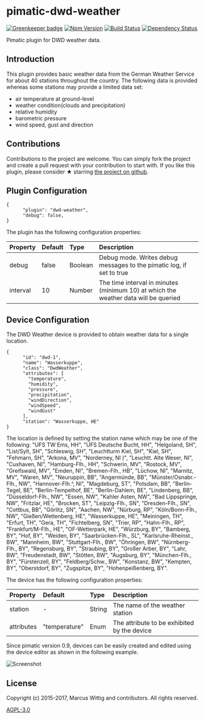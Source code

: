 # pimatic-dwd-weather

[![Greenkeeper badge](https://badges.greenkeeper.io/mwittig/pimatic-dwd-weather.svg)](https://greenkeeper.io/)
[![Npm Version](https://badge.fury.io/js/pimatic-dwd-weather.svg)](http://badge.fury.io/js/pimatic-dwd-weather)
[![Build Status](https://travis-ci.org/mwittig/pimatic-dwd-weather.svg?branch=master)](https://travis-ci.org/mwittig/pimatic-dwd-weather)
[![Dependency Status](https://david-dm.org/mwittig/pimatic-dwd-weather.svg)](https://david-dm.org/mwittig/pimatic-dwd-weather)

Pimatic plugin for DWD weather data.

## Introduction

This plugin provides basic weather data from the German Weather Service for about 40 stations 
throughout the country. The following data is provided whereas some stations may provide a limited data set:

* air temperature at ground-level
* weather condition(clouds and precipitation)
* relative humidity
* barometric pressure
* wind speed, gust and direction

## Contributions

Contributions to the project are  welcome. You can simply fork the project and create a pull request with 
your contribution to start with. If you like this plugin, please consider &#x2605; starring 
[the project on github](https://github.com/mwittig/pimatic-dwd-weather).

## Plugin Configuration

    {
          "plugin": "dwd-weather",
          "debug": false,
    }

The plugin has the following configuration properties:

| Property          | Default  | Type    | Description                                 |
|:------------------|:---------|:--------|:--------------------------------------------|
| debug             | false    | Boolean | Debug mode. Writes debug messages to the pimatic log, if set to true |
| interval          | 10       | Number  | The time interval in minutes (minimum 10) at which the weather data will be queried |


## Device Configuration

The DWD Weather device is provided to obtain weather data for a single location. 

    {
          "id": "dwd-1",
          "name": "Wasserkuppe",
          "class": "DwdWeather",
          "attributes": [
            "temperature",
            "humidity",
            "pressure",
            "precipitation",
            "windDirection",
            "windSpeed",
            "windGust"
          ],
          "station": "Wasserkuppe, HE"
    }

The location is defined by setting the station name which may be one of the following: 
"UFS TW Ems, HH",  "UFS Deutsche Bucht, HH",  "Helgoland, SH",  "List/Sylt, SH",  "Schleswig, SH",
"Leuchtturm Kiel, SH",  "Kiel, SH",  "Fehmarn, SH",  "Arkona, MV",  "Norderney, NI                                                                             )",
"Leuchtt. Alte Weser, NI",  "Cuxhaven, NI",  "Hamburg-Flh., HH",  "Schwerin, MV",  "Rostock, MV",
"Greifswald, MV",  "Emden, NI",  "Bremen-Flh., HB",  "Lüchow, NI",  "Marnitz, MV",
"Waren, MV",  "Neuruppin, BB",  "Angermünde, BB",  "Münster/Osnabr.-Flh., NW",  "Hannover-Flh.^, NI",
"Magdeburg, ST",  "Potsdam, BB",  "Berlin-Tegel, BE",  "Berlin-Tempelhof, BE",  "Berlin-Dahlem, BE",
"Lindenberg, BB",  "Düsseldorf-Flh., NW",  "Essen, NW",  "Kahler Asten, NW",  "Bad Lippspringe, NW",
"Fritzlar, HE",  "Brocken, ST",  "Leipzig-Flh., SN",  "Dresden-Flh., SN",  "Cottbus, BB",
"Görlitz, SN",  "Aachen, NW",  "Nürburg, RP",  "Köln/Bonn-Flh., NW",  "Gießen/Wettenberg, HE",
"Wasserkuppe, HE",  "Meiningen, TH",  "Erfurt, TH",  "Gera, TH",  "Fichtelberg, SN",
"Trier, RP",  "Hahn-Flh., RP",  "Frankfurt/M-Flh., HE",  "OF-Wetterpark, HE",  "Würzburg, BY",
"Bamberg, BY",  "Hof, BY",  "Weiden, BY",  "Saarbrücken-Flh., SL",  "Karlsruhe-Rheinst., BW",
"Mannheim, BW",  "Stuttgart-Flh., BW",  "Öhringen, BW",  "Nürnberg-Flh., BY",  "Regensburg, BY",
"Straubing, BY",  "Großer Arber, BY",  "Lahr, BW",  "Freudenstadt, BW",  "Stötten, BW",
"Augsburg, BY",  "München-Flh., BY",  "Fürstenzell, BY",  "Feldberg/Schw., BW",  "Konstanz, BW",
"Kempten, BY",  "Oberstdorf, BY",  "Zugspitze, BY",  "Hohenpeißenberg, BY".

The device has the following configuration properties:

| Property          | Default  | Type    | Description                                 |
|:------------------|:---------|:--------|:--------------------------------------------|
| station           | -        | String  | The name of the weather station             |
| attributes        | "temperature" | Enum | The attribute to be exhibited by the device |

Since pimatic version 0.9, devices can be easily created and edited using the device editor as shown 
in the following example.

![Screenshot](https://raw.githubusercontent.com/mwittig/pimatic-dwd-weather/master/assets/screenshots/edit-dwd-weather.png)

## License

Copyright (c) 2015-2017, Marcus Wittig and contributors. All rights reserved.

[AGPL-3.0](https://github.com/mwittig/pimatic-johnny-five/blob/master/LICENSE)


